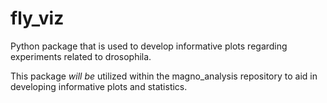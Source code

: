 # fly_viz
Python package that is used to develop informative plots regarding experiments related to drosophila.

This package *will be* utilized within the magno_analysis repository to aid in developing informative plots and statistics.

